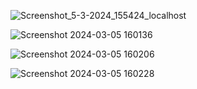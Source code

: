 ![Screenshot_5-3-2024_155424_localhost](https://github.com/Natz1/Group-C-Autoshop/assets/72895078/d59495de-662f-40cb-9a4d-78d1a20ca295)

![Screenshot 2024-03-05 160136](https://github.com/Natz1/Group-C-Autoshop/assets/72895078/ca9e7be0-a276-4a02-9055-93745f5d500d)

![Screenshot 2024-03-05 160206](https://github.com/Natz1/Group-C-Autoshop/assets/72895078/6ddcfd17-4b00-42ab-aaa4-c34c437e6c45)

![Screenshot 2024-03-05 160228](https://github.com/Natz1/Group-C-Autoshop/assets/72895078/45df7313-96ca-4911-887d-405619458320)
